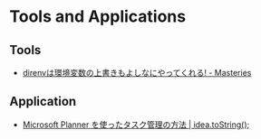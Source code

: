 # Tools and Applications

## Tools

* [direnvは環境変数の上書きもよしなにやってくれる! - Masteries](http://papix.hatenablog.com/entry/2017/05/30/223831)


## Application

* [Microsoft Planner を使ったタスク管理の方法 | idea.toString();](http://idea.tostring.jp/?p=2380)
